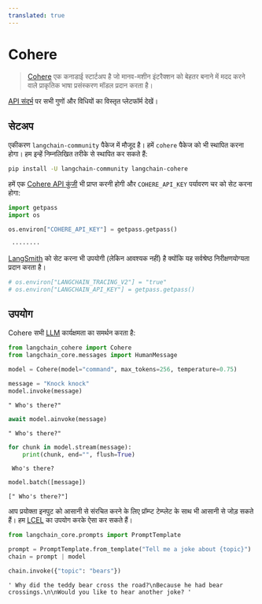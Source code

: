 ```yaml
---
translated: true
---
```


# Cohere

>[Cohere](https://cohere.ai/about) एक कनाडाई स्टार्टअप है जो मानव-मशीन इंटरैक्शन को बेहतर बनाने में मदद करने वाले प्राकृतिक भाषा प्रसंस्करण मॉडल प्रदान करता है।

[API संदर्भ](https://api.python.langchain.com/en/latest/llms/langchain_community.llms.cohere.Cohere.html) पर सभी गुणों और विधियों का विस्तृत प्लेटफॉर्म देखें।

## सेटअप

एकीकरण `langchain-community` पैकेज में मौजूद है। हमें `cohere` पैकेज को भी स्थापित करना होगा। हम इन्हें निम्नलिखित तरीके से स्थापित कर सकते हैं:

```bash
pip install -U langchain-community langchain-cohere
```

हमें एक [Cohere API कुंजी](https://cohere.com/) भी प्राप्त करनी होगी और `COHERE_API_KEY` पर्यावरण चर को सेट करना होगा:

```python
import getpass
import os

os.environ["COHERE_API_KEY"] = getpass.getpass()
```

```output
 ········
```

[LangSmith](https://smith.langchain.com/) को सेट करना भी उपयोगी (लेकिन आवश्यक नहीं) है क्योंकि यह सर्वश्रेष्ठ निरीक्षणयोग्यता प्रदान करता है।

```python
# os.environ["LANGCHAIN_TRACING_V2"] = "true"
# os.environ["LANGCHAIN_API_KEY"] = getpass.getpass()
```

## उपयोग

Cohere सभी [LLM](/docs/modules/model_io/llms/) कार्यक्षमता का समर्थन करता है:

```python
from langchain_cohere import Cohere
from langchain_core.messages import HumanMessage
```

```python
model = Cohere(model="command", max_tokens=256, temperature=0.75)
```

```python
message = "Knock knock"
model.invoke(message)
```

```output
" Who's there?"
```

```python
await model.ainvoke(message)
```

```output
" Who's there?"
```

```python
for chunk in model.stream(message):
    print(chunk, end="", flush=True)
```

```output
 Who's there?
```

```python
model.batch([message])
```

```output
[" Who's there?"]
```

आप प्रयोक्ता इनपुट को आसानी से संरचित करने के लिए प्रॉम्प्ट टेम्प्लेट के साथ भी आसानी से जोड़ सकते हैं। हम [LCEL](/docs/expression_language) का उपयोग करके ऐसा कर सकते हैं।

```python
from langchain_core.prompts import PromptTemplate

prompt = PromptTemplate.from_template("Tell me a joke about {topic}")
chain = prompt | model
```

```python
chain.invoke({"topic": "bears"})
```

```output
' Why did the teddy bear cross the road?\nBecause he had bear crossings.\n\nWould you like to hear another joke? '
```
